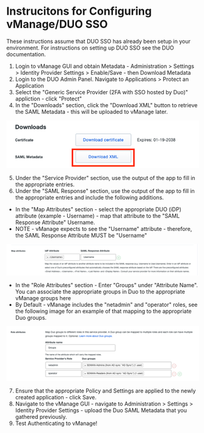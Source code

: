 # Instrucitons for Configuring vManage/DUO SSO

These instructions assume that DUO SSO has already been setup in your environment.  For instructions on setting up DUO SSO see the DUO documentation.

1. Login to vManage GUI and obtain Metadata - Administration > Settings > Identity Provider Settings > Enable/Save - then Download Metadata
2. Login to the DUO Admin Panel.  Navigate to Applications > Protect an Application
3. Select the "Generic Service Provider (2FA with SSO hosted by Duo)" appliction - click "Protect"
4. In the "Downloads" section, click the "Download XML" button to retrieve the SAML Metadata - this will be uploaded to vManage later.

![Metadata](/images/metadata.png)

5. Under the "Service Provider" section, use the output of the app to fill in the appropriate entries.
6. Under the "SAML Response" section, use the output of the app to fill in the appropriate entries and include the following additions.
  - In the "Map Attributes" section - select the appropriate DUO (iDP) attribute (example - Username) - map that attribute to the "SAML Response Attribute" Username.
   - NOTE - vManage expects to see the "Username" attribute - therefore, the SAML Response Attribute MUST be "Username"

![Map Attributes](/images/map.png)

  - In the "Role Attributes" section - Enter "Groups" under "Attribute Name".  You can associate the appropriate groups in Duo to the appropriate vManage groups here
   - By Default - vManage includes the "netadmin" and "operator" roles, see the following image for an example of that mapping to the appropriate Duo groups.

![Role Attributes](/images/role.png)

7.  Ensure that the appropriate Policy and Settings are applied to the newly created application - click Save.
8.  Navigate to the vManage GUI - navigate to Administration > Settings > Identity Provider Settings - upload the Duo SAML Metadata that you gathered previously.
9.  Test Authenticating to vManage!
